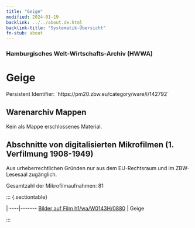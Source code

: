 ```yaml
---
title: "Geige"
modified: 2024-01-19
backlink: ../../about.de.html
backlink-title: "Systematik-Übersicht"
fn-stub: about
---
```


### Hamburgisches Welt-Wirtschafts-Archiv (HWWA)

# Geige

<div class="hint">Persistent Identifier: `https://pm20.zbw.eu/category/ware/i/142792`</div>







## Warenarchiv Mappen





Kein als Mappe erschlossenes Material.



<a id="filmsections" />

## Abschnitte von digitalisierten Mikrofilmen (1. Verfilmung 1908-1949)

<p>Aus urheberrechtlichen Gründen nur aus dem EU-Rechtsraum und im ZBW-Lesesaal zugänglich.</p>


<p>Gesamtzahl der Mikrofilmaufnahmen: 81</p>





::: {.sectiontable}

 | 
----|-------
<a class="btn" href="https://pm20.zbw.eu/film/h1/wa/W0143H/0880" rel="nofollow">Bilder auf Film h1/wa/W0143H/0880</a> | Geige


:::
















